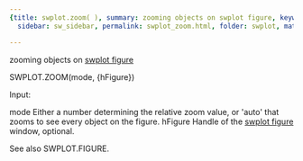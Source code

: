```yaml
---
{title: swplot.zoom( ), summary: zooming objects on swplot figure, keywords: sample,
  sidebar: sw_sidebar, permalink: swplot_zoom.html, folder: swplot, mathjax: 'true'}

---
```

zooming objects on [swplot figure](swplot_figure.html)
 
SWPLOT.ZOOM(mode, {hFigure})
 
Input:
 
mode      Either a number determining the relative zoom value, or 'auto'
          that zooms to see every object on the figure.
hFigure   Handle of the [swplot figure](swplot_figure.html) window, optional.
 
See also SWPLOT.FIGURE.
 

